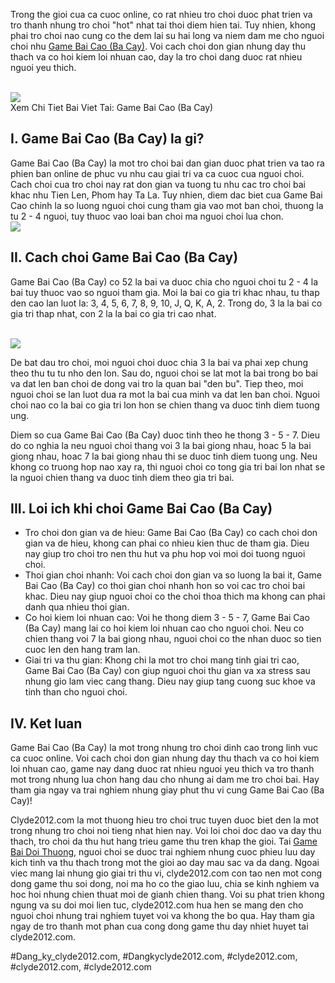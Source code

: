 <main>
<p>Trong the gioi cua ca cuoc online, co rat nhieu tro choi duoc phat trien va tro thanh nhung tro choi "hot" nhat tai thoi diem hien tai. Tuy nhien, khong phai tro choi nao cung co the dem lai su hai long va niem dam me cho nguoi choi nhu <a href="https://clyde2012.com/game-bai-cao-ba-cay/">Game Bai Cao (Ba Cay)</a>. Voi cach choi don gian nhung day thu thach va co hoi kiem loi nhuan cao, day la tro choi dang duoc rat nhieu nguoi yeu thich.</p><br><img src="https://clyde2012.com/wp-content/uploads/2025/02/game-bai-cao-3.webp"></br>
Xem Chi Tiet Bai Viet Tai: Game Bai Cao (Ba Cay)
<h2>I. Game Bai Cao (Ba Cay) la gi?</h2>
<p>Game Bai Cao (Ba Cay) la mot tro choi bai dan gian duoc phat trien va tao ra phien ban online de phuc vu nhu cau giai tri va ca cuoc cua nguoi choi. Cach choi cua tro choi nay rat don gian va tuong tu nhu cac tro choi bai khac nhu Tien Len, Phom hay Ta La. Tuy nhien, diem dac biet cua Game Bai Cao chinh la so luong nguoi choi cung tham gia vao mot ban choi, thuong la tu 2 - 4 nguoi, tuy thuoc vao loai ban choi ma nguoi choi lua chon.<br><img src="https://clyde2012.com/wp-content/uploads/2025/02/game-bai-cao-2.webp"></br>
<h2>II. Cach choi Game Bai Cao (Ba Cay)</h2>
<p>Game Bai Cao (Ba Cay) co 52 la bai va duoc chia cho nguoi choi tu 2 - 4 la bai tuy thuoc vao so nguoi tham gia. Moi la bai co gia tri khac nhau, tu thap den cao lan luot la: 3, 4, 5, 6, 7, 8, 9, 10, J, Q, K, A, 2. Trong do, 3 la la bai co gia tri thap nhat, con 2 la la bai co gia tri cao nhat.</p><br><img src="https://clyde2012.com/wp-content/uploads/2025/02/game-bai-cao-1.webp"></br>
<p>De bat dau tro choi, moi nguoi choi duoc chia 3 la bai va phai xep chung theo thu tu tu nho den lon. Sau do, nguoi choi se lat mot la bai trong bo bai va dat len ban choi de dong vai tro la quan bai "den bu". Tiep theo, moi nguoi choi se lan luot dua ra mot la bai cua minh va dat len ban choi. Nguoi choi nao co la bai co gia tri lon hon se chien thang va duoc tinh diem tuong ung.
<p>Diem so cua Game Bai Cao (Ba Cay) duoc tinh theo he thong 3 - 5 - 7. Dieu do co nghia la neu nguoi choi thang voi 3 la bai giong nhau, hoac 5 la bai giong nhau, hoac 7 la bai giong nhau thi se duoc tinh diem tuong ung. Neu khong co truong hop nao xay ra, thi nguoi choi co tong gia tri bai lon nhat se la nguoi chien thang va duoc tinh diem theo gia tri bai.</p>
<h2>III. Loi ich khi choi Game Bai Cao (Ba Cay)</h2>
<ul>
<li><i class="fa fa-check-square-o"></i> Tro choi don gian va de hieu: Game Bai Cao (Ba Cay) co cach choi don gian va de hieu, khong can phai co nhieu kien thuc de tham gia. Dieu nay giup tro choi tro nen thu hut va phu hop voi moi doi tuong nguoi choi.</li>
<li><i class="fa fa-check-square-o"></i> Thoi gian choi nhanh: Voi cach choi don gian va so luong la bai it, Game Bai Cao (Ba Cay) co thoi gian choi nhanh hon so voi cac tro choi bai khac. Dieu nay giup nguoi choi co the choi thoa thich ma khong can phai danh qua nhieu thoi gian.</li>
<li><i class="fa fa-check-square-o"></i> Co hoi kiem loi nhuan cao: Voi he thong diem 3 - 5 - 7, Game Bai Cao (Ba Cay) mang lai co hoi kiem loi nhuan cao cho nguoi choi. Neu co chien thang voi 7 la bai giong nhau, nguoi choi co the nhan duoc so tien cuoc len den hang tram lan.</li>
<li><i class="fa fa-check-square-o"></i> Giai tri va thu gian: Khong chi la mot tro choi mang tinh giai tri cao, Game Bai Cao (Ba Cay) con giup nguoi choi thu gian va xa stress sau nhung gio lam viec cang thang. Dieu nay giup tang cuong suc khoe va tinh than cho nguoi choi.</li>
</ul>
<h2>IV. Ket luan</h2>
<p>Game Bai Cao (Ba Cay) la mot trong nhung tro choi dinh cao trong linh vuc ca cuoc online. Voi cach choi don gian nhung day thu thach va co hoi kiem loi nhuan cao, game nay dang duoc rat nhieu nguoi yeu thich va tro thanh mot trong nhung lua chon hang dau cho nhung ai dam me tro choi bai. Hay tham gia ngay va trai nghiem nhung giay phut thu vi cung Game Bai Cao (Ba Cay)!
</main><p>Clyde2012.com la mot thuong hieu tro choi truc tuyen duoc biet den la mot trong nhung tro choi noi tieng nhat hien nay. Voi loi choi doc dao va day thu thach, tro choi da thu hut hang trieu game thu tren khap the gioi. Tai <a href="https://clyde2012.com/">Game Bai Doi Thuong</a>, nguoi choi se duoc trai nghiem nhung cuoc phieu luu day kich tinh va thu thach trong mot the gioi ao day mau sac va da dang. Ngoai viec mang lai nhung gio giai tri thu vi, clyde2012.com con tao nen mot cong dong game thu soi dong, noi ma ho co the giao luu, chia se kinh nghiem va hoc hoi nhung chien thuat moi de gianh chien thang. Voi su phat trien khong ngung va su doi moi lien tuc, clyde2012.com hua hen se mang den cho nguoi choi nhung trai nghiem tuyet voi va khong the bo qua. Hay tham gia ngay de tro thanh mot phan cua cong dong game thu day nhiet huyet tai clyde2012.com.</p>
#Dang_ky_clyde2012.com, #Dangkyclyde2012.com, #clyde2012.com, #clyde2012.com, #clyde2012.com
